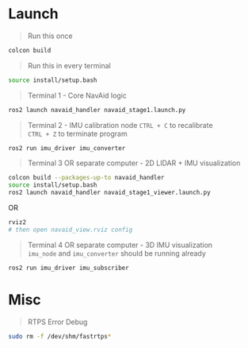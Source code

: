 # Launch

> Run this once
```bash
colcon build
```

> Run this in every terminal 
```bash
source install/setup.bash
```

> Terminal 1 - Core NavAid logic
```bash
ros2 launch navaid_handler navaid_stage1.launch.py
```

> Terminal 2 - IMU calibration node
> `CTRL + C` to recalibrate  
> `CTRL + Z` to terminate program
```bash
ros2 run imu_driver imu_converter
```

> Terminal 3 OR separate computer - 2D LIDAR + IMU visualization
```bash
colcon build --packages-up-to navaid_handler
source install/setup.bash
ros2 launch navaid_handler navaid_stage1_viewer.launch.py
```
OR
```bash
rviz2
# then open navaid_view.rviz config
```

> Terminal 4 OR separate computer - 3D IMU visualization  
> `imu_node` and `imu_converter` should be running already
```bash
ros2 run imu_driver imu_subscriber
```

# Misc

> RTPS Error Debug
```bash
sudo rm -f /dev/shm/fastrtps*
```